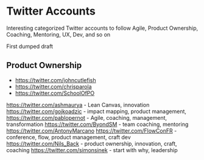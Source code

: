 # Twitter Accounts
Interesting categorized Twitter accounts to follow
Agile, Product Ownership, Coaching, Mentoring, UX, Dev, and so on

First dumped draft

## Product Ownership
- https://twitter.com/johncutlefish
- https://twitter.com/chrisparola
- https://twitter.com/SchoolOfPO

https://twitter.com/ashmaurya - Lean Canvas, innovation
https://twitter.com/gojkoadzic - impact mapping, product management,
https://twitter.com/pablopernot - Agile, coaching, management, transformation
https://twitter.com/ByondSM - team coaching, mentoring
https://twitter.com/AntonyMarcano
https://twitter.com/FlowConFR - conference, flow, product management, craft dev
https://twitter.com/Nils_Back - product ownership, innovation, craft, coaching
https://twitter.com/simonsinek - start with why, leadership
